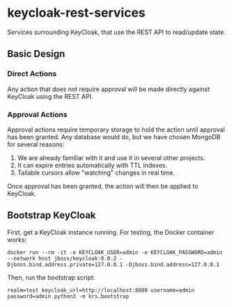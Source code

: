 # keycloak-rest-services
Services surrounding KeyCloak, that use the REST API to read/update state.

## Basic Design

### Direct Actions

Any action that does not require approval will be made directly against
KeyCloak using the REST API.

### Approval Actions

Approval actions require temporary storage to hold the action until approval
has been granted.  Any database would do, but we have chosen MongoDB for
several reasons:

1. We are already familiar with it and use it in several other projects.
2. It can expire entries automatically with TTL Indexes.
3. Tailable cursors allow "watching" changes in real time.

Once approval has been granted, the action will then be applied to KeyCloak.

## Bootstrap KeyCloak

First, get a KeyCloak instance running.  For testing, the Docker container works:

    docker run --rm -it -e KEYCLOAK_USER=admin -e KEYCLOAK_PASSWORD=admin --network host jboss/keycloak:8.0.2 -Djboss.bind.address.private=127.0.0.1 -Djboss.bind.address=127.0.0.1

Then, run the bootstrap script:

    realm=test keycloak_url=http://localhost:8080 username=admin password=admin python3 -m krs.bootstrap
